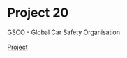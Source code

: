 # Project 20

GSCO - Global Car Safety Organisation
<br><br>
<a href = "https://rdaneelolivaw42.github.io/pr0ject20/">Project</a>
